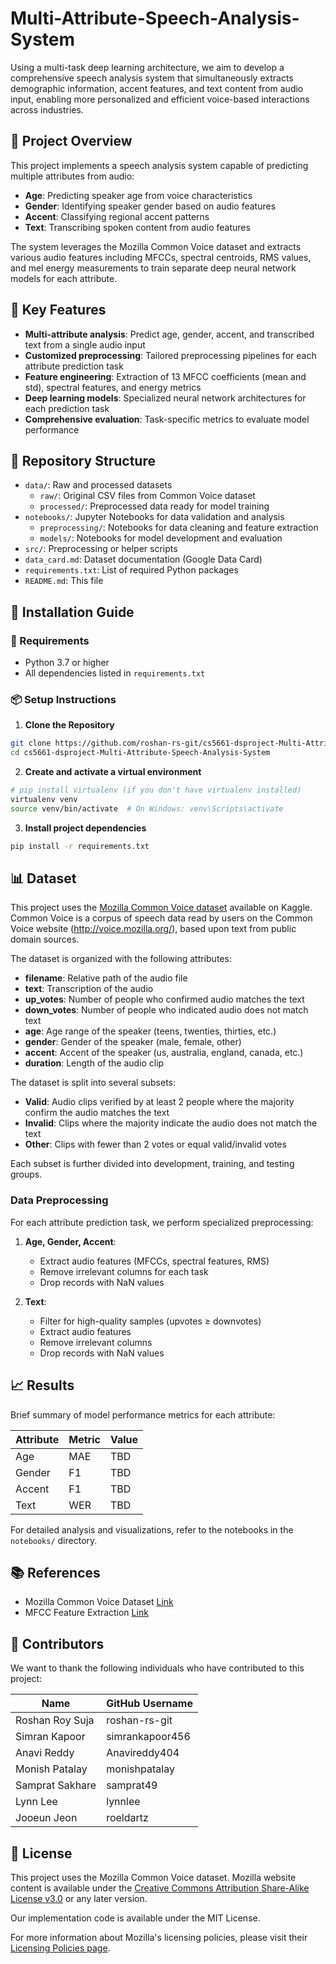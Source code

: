 # Multi-Attribute-Speech-Analysis-System

Using a multi-task deep learning architecture, we aim to develop a comprehensive speech analysis system that simultaneously extracts demographic information, accent features, and text content from audio input, enabling more personalized and efficient voice-based interactions across industries.

## 🎯 Project Overview

This project implements a speech analysis system capable of predicting multiple attributes from audio:
- **Age**: Predicting speaker age from voice characteristics
- **Gender**: Identifying speaker gender based on audio features
- **Accent**: Classifying regional accent patterns
- **Text**: Transcribing spoken content from audio features

The system leverages the Mozilla Common Voice dataset and extracts various audio features including MFCCs, spectral centroids, RMS values, and mel energy measurements to train separate deep neural network models for each attribute.

## 🔑 Key Features

- **Multi-attribute analysis**: Predict age, gender, accent, and transcribed text from a single audio input
- **Customized preprocessing**: Tailored preprocessing pipelines for each attribute prediction task
- **Feature engineering**: Extraction of 13 MFCC coefficients (mean and std), spectral features, and energy metrics
- **Deep learning models**: Specialized neural network architectures for each prediction task
- **Comprehensive evaluation**: Task-specific metrics to evaluate model performance

## 📂 Repository Structure

* `data/`: Raw and processed datasets
  * `raw/`: Original CSV files from Common Voice dataset
  * `processed/`: Preprocessed data ready for model training
* `notebooks/`: Jupyter Notebooks for data validation and analysis
  * `preprocessing/`: Notebooks for data cleaning and feature extraction
  * `models/`: Notebooks for model development and evaluation
* `src/`: Preprocessing or helper scripts
* `data_card.md`: Dataset documentation (Google Data Card)
* `requirements.txt`: List of required Python packages
* `README.md`: This file

## 🚀 Installation Guide

### 🔧 Requirements

* Python 3.7 or higher
* All dependencies listed in `requirements.txt`

### 📦 Setup Instructions

1. **Clone the Repository**

```bash
git clone https://github.com/roshan-rs-git/cs5661-dsproject-Multi-Attribute-Speech-Analysis-System.git
cd cs5661-dsproject-Multi-Attribute-Speech-Analysis-System
```

2. **Create and activate a virtual environment**

```bash
# pip install virtualenv (if you don't have virtualenv installed)
virtualenv venv
source venv/bin/activate  # On Windows: venv\Scripts\activate
```

3. **Install project dependencies**

```bash
pip install -r requirements.txt
```

## 📊 Dataset

This project uses the [Mozilla Common Voice dataset](https://www.kaggle.com/datasets/mozillaorg/common-voice/data) available on Kaggle. Common Voice is a corpus of speech data read by users on the Common Voice website (http://voice.mozilla.org/), based upon text from public domain sources.

The dataset is organized with the following attributes:
- **filename**: Relative path of the audio file
- **text**: Transcription of the audio
- **up_votes**: Number of people who confirmed audio matches the text
- **down_votes**: Number of people who indicated audio does not match text
- **age**: Age range of the speaker (teens, twenties, thirties, etc.)
- **gender**: Gender of the speaker (male, female, other)
- **accent**: Accent of the speaker (us, australia, england, canada, etc.)
- **duration**: Length of the audio clip

The dataset is split into several subsets:
- **Valid**: Audio clips verified by at least 2 people where the majority confirm the audio matches the text
- **Invalid**: Clips where the majority indicate the audio does not match the text
- **Other**: Clips with fewer than 2 votes or equal valid/invalid votes

Each subset is further divided into development, training, and testing groups.

### Data Preprocessing

For each attribute prediction task, we perform specialized preprocessing:

1. **Age, Gender, Accent**:
   - Extract audio features (MFCCs, spectral features, RMS)
   - Remove irrelevant columns for each task
   - Drop records with NaN values

2. **Text**:
   - Filter for high-quality samples (upvotes ≥ downvotes)
   - Extract audio features
   - Remove irrelevant columns
   - Drop records with NaN values

## 📈 Results

Brief summary of model performance metrics for each attribute:

| Attribute | Metric | Value |
|-----------|--------|-------|
| Age       | MAE    | TBD   |
| Gender    | F1     | TBD   |
| Accent    | F1     | TBD   |
| Text      | WER    | TBD   |

For detailed analysis and visualizations, refer to the notebooks in the `notebooks/` directory.

## 📚 References

- Mozilla Common Voice Dataset [Link](https://www.kaggle.com/datasets/mozillaorg/common-voice/data)
- MFCC Feature Extraction [Link](https://pytorch.org/audio/main/generated/torchaudio.transforms.MFCC.html)

## 🤝 Contributors

We want to thank the following individuals who have contributed to this project:

| Name | GitHub Username |
|------|-----------------|
| Roshan Roy Suja | roshan-rs-git |
| Simran Kapoor | simrankapoor456 |
| Anavi Reddy | Anavireddy404 |
| Monish Patalay | monishpatalay |
| Samprat Sakhare | samprat49 |
| Lynn Lee | lynnlee |
| Jooeun Jeon | roeldartz |

## 📄 License


This project uses the Mozilla Common Voice dataset. Mozilla website content is available under the [Creative Commons Attribution Share-Alike License v3.0](https://www.mozilla.org/en-US/foundation/licensing/website-content/) or any later version.

Our implementation code is available under the MIT License.

For more information about Mozilla's licensing policies, please visit their [Licensing Policies page](https://www.mozilla.org/en-US/foundation/licensing/).
